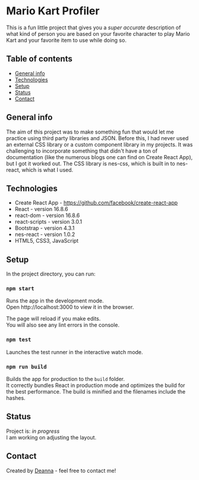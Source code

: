 # Mario Kart Profiler

This is a fun little project that gives you a _super accurate_ description of what kind of person you are based on your favorite character to play Mario Kart and your favorite item to use while doing so.

## Table of contents

- [General info](#general-info)
- [Technologies](#technologies)
- [Setup](#setup)
- [Status](#status)
- [Contact](#contact)

## General info

The aim of this project was to make something fun that would let me practice using third party libraries and JSON. Before this, I had never used an external CSS library or a custom component library in my projects. It was challenging to incorporate something that didn't have a ton of documentation (like the numerous blogs one can find on Create React App), but I got it worked out. The CSS library is nes-css, which is built in to nes-react, which is what I used.

## Technologies

- Create React App - https://github.com/facebook/create-react-app
- React - version 16.8.6
- react-dom - version 16.8.6
- react-scripts - version 3.0.1
- Bootstrap - version 4.3.1
- nes-react - version 1.0.2
- HTML5, CSS3, JavaScript

## Setup

In the project directory, you can run:

### `npm start`

Runs the app in the development mode.<br>
Open http://localhost:3000 to view it in the browser.

The page will reload if you make edits.<br>
You will also see any lint errors in the console.

### `npm test`

Launches the test runner in the interactive watch mode.<br>

### `npm run build`

Builds the app for production to the `build` folder.<br>
It correctly bundles React in production mode and optimizes the build for the best performance. The build is minified and the filenames include the hashes.<br>

## Status

Project is: _in progress_ <br>
I am working on adjusting the layout.

## Contact

Created by [Deanna](mailto:swallowdeanna@gmail.com) - feel free to contact me!
